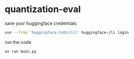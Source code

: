 # quantization-eval

save your huggingface credentials

```bash
uvx --from 'huggingface_hub[cli]' huggingface-cli login
```

run the code

```bash
uv run main.py
```
